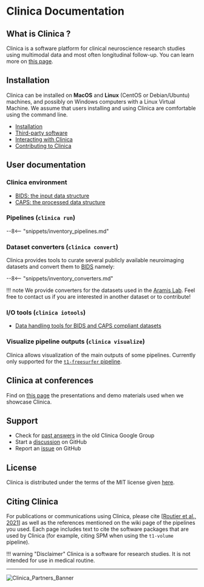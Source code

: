 <!-- markdownlint-disable MD007 -->
# Clinica Documentation

## What is Clinica ?
Clinica is a software platform for clinical neuroscience research studies using multimodal data and most often longitudinal follow-up.
You can learn more on [this page](./WhatIsClinica.md).

## Installation

Clinica can be installed on **MacOS** and **Linux** (CentOS or Debian/Ubuntu) machines,
and possibly on Windows computers with a Linux Virtual Machine.
We assume that users installing and using Clinica are comfortable using the command line.

- [Installation](./Software/Installation.md)
- [Third-party software](./Software/Third-party.md)  
- [Interacting with Clinica](./Software/InteractingWithClinica.md)
- [Contributing to Clinica](./Software/contributing.md)

<!--
### Installing Clinica using Docker
Another way to install Clinica is to use [Docker](https://www.docker.com/what-docker).
The installation procedure of the Clinica Docker image, which contains everything required to launch any pipeline of Clinica, is explained [here](https://gitlab.inria.fr/aramis/clinica_docker).
-->

<!--
### Using Clinica on the ICM cluster
ICM members are encouraged to use the version of Clinica available on the cluster.
Installation instructions are available [here](./ICMClusterInstallation).
-->

## User documentation

### Clinica environment

- [BIDS: the input data structure](./BIDS.md)
- [CAPS: the processed data structure](./CAPS/Introduction.md)

### Pipelines (`clinica run`)

--8<-- "snippets/inventory_pipelines.md"

### Dataset converters (`clinica convert`)

Clinica provides tools to curate several publicly available neuroimaging datasets and convert them to [BIDS](./BIDS.md) namely:

--8<-- "snippets/inventory_converters.md"

!!! note
    We provide converters for the datasets used in the [Aramis Lab](http://www.aramislab.fr/).
    Feel free to contact us if you are interested in another dataset or to contribute!

### I/O tools (`clinica iotools`)

- [Data handling tools for BIDS and CAPS compliant datasets](./IO.md)

### Visualize pipeline outputs (`clinica visualize`)

Clinica allows visualization of the main outputs of some pipelines.
Currently only supported for the [`t1-freesurfer` pipeline](./Pipelines/T1_FreeSurfer.md).

## Clinica at conferences

Find on [this page](./ClinicaConferences.md) the presentations and demo materials used when we showcase Clinica.

## Support

- Check for [past answers](https://groups.google.com/forum/#!forum/clinica-user) in the old Clinica Google Group
- Start a [discussion](https://github.com/aramis-lab/clinica/discussions) on GitHub
- Report an [issue](https://github.com/aramis-lab/clinica/issues) on GitHub

## License

Clinica is distributed under the terms of the MIT license given [here](https://github.com/aramis-lab/clinica/blob/dev/LICENSE.txt).

## Citing Clinica

For publications or communications using Clinica, please cite
[[Routier et al., 2021](https://doi.org/10.3389/fninf.2021.689675)]
as well as the references mentioned on the wiki page of the pipelines you used.
Each page includes text to cite the software packages that are used by Clinica
(for example, citing SPM when using the `t1-volume` pipeline).

!!! warning "Disclaimer"
    Clinica is a software for research studies.
    It is not intended for use in medical routine.

---

![Clinica_Partners_Banner](./img/Clinica_Partners_Banner.png)
